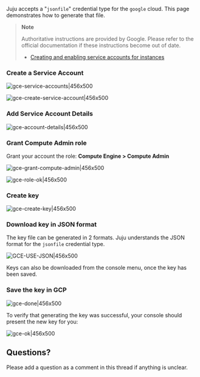 Juju accepts a "`jsonfile`" credential type for the `google` cloud. This page demonstrates how to generate that file.

> **Note**
>
> Authoritative instructions are provided by Google. Please refer to the official documentation if these instructions become out of date.
> * [ Creating and enabling service accounts for instances ](https://cloud.google.com/compute/docs/access/create-enable-service-accounts-for-instances)

### Create a Service Account

![gce-service-accounts|456x500](upload://xkLVpPlwtz7QIhH5IpHqogXI5Ys.png)

![gce-create-service-account|456x500](upload://k6niISOlXGdbA8iKIEpkVS189xs.png)

### Add Service Account Details

![gce-account-details|456x500](upload://xcgiASz4ILetvZWd42zi9oxqAbI.png)


### Grant Compute Admin role

Grant your account the role: **Compute Engine > Compute Admin**

![gce-grant-compute-admin|456x500](upload://8CZJUlPdguP9Zo2K9qC6EwJtwr7.png)

![gce-role-ok|456x500](upload://rkVXBoVTxe4L2VPXmCz0JLo0zlm.png)

  [sa]: https://cloud.google.com/compute/docs/access/service-accounts

### Create key

![gce-create-key|456x500](upload://nZQkgMnt4r8F7eQC0gQ7hCOIYyc.png)

### Download key in JSON format

The key file can be generated in 2 formats. Juju understands the JSON format for the `jsonfile` credential type.

![GCE-USE-JSON|456x500](upload://38oCPanvteEvkWIQ7oafiml021y.png)

Keys can also be downloaded from the console menu, once the key has been saved.

### Save the key in GCP

![gce-done|456x500](upload://olOxJM1YA3StVyumoyq5gpJEES6.png)

To verify that generating the key was successful, your console should present the new key for you:

![gce-ok|456x500](upload://6vyXqRMvMjq9SaECgiHd9Kb96hA.png)



## Questions?

Please add a question as a comment in this thread if anything is unclear.
